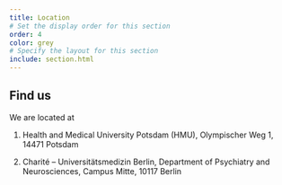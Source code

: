 ```yaml
---
title: Location
# Set the display order for this section
order: 4
color: grey
# Specify the layout for this section
include: section.html
---
```

## Find us

We are located at 

1) Health and Medical University Potsdam (HMU), Olympischer Weg 1, 14471 Potsdam

2) Charité – Universitätsmedizin Berlin, Department of Psychiatry and Neurosciences, Campus Mitte, 10117 Berlin
